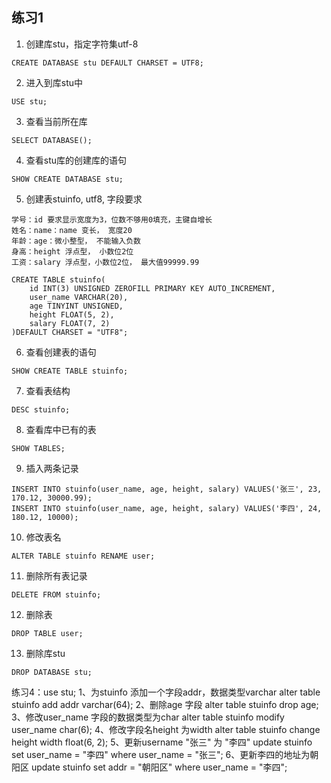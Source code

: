 ## 练习1

1. 创建库stu，指定字符集utf-8
```
CREATE DATABASE stu DEFAULT CHARSET = UTF8;
```

2. 进入到库stu中
```
USE stu;
```

3. 查看当前所在库
```
SELECT DATABASE();
```

4. 查看stu库的创建库的语句
```
SHOW CREATE DATABASE stu;
```

5. 创建表stuinfo, utf8, 字段要求
```
学号：id 要求显示宽度为3，位数不够用0填充，主键自增长
姓名：name：name 变长， 宽度20
年龄：age：微小整型， 不能输入负数
身高：height 浮点型， 小数位2位
工资：salary 浮点型，小数位2位， 最大值99999.99

CREATE TABLE stuinfo(
    id INT(3) UNSIGNED ZEROFILL PRIMARY KEY AUTO_INCREMENT,
    user_name VARCHAR(20),
    age TINYINT UNSIGNED,
    height FLOAT(5, 2),
    salary FLOAT(7, 2)
)DEFAULT CHARSET = "UTF8";
```

6. 查看创建表的语句
```
SHOW CREATE TABLE stuinfo;
```

7. 查看表结构
```
DESC stuinfo;
```

8. 查看库中已有的表
```
SHOW TABLES;
```

9. 插入两条记录
```
INSERT INTO stuinfo(user_name, age, height, salary) VALUES('张三', 23, 170.12, 30000.99);
INSERT INTO stuinfo(user_name, age, height, salary) VALUES('李四', 24, 180.12, 10000);
```

10. 修改表名
```
ALTER TABLE stuinfo RENAME user;
```

11. 删除所有表记录
```
DELETE FROM stuinfo;
```

12. 删除表
```
DROP TABLE user;
```

13. 删除库stu
```
DROP DATABASE stu;
```


练习4：use stu;
    1、为stuinfo 添加一个字段addr，数据类型varchar
        alter table stuinfo add addr varchar(64);
    2、删除age 字段
        alter table stuinfo drop age;
    3、修改user_name 字段的数据类型为char
        alter table stuinfo modify user_name char(6);
    4、修改字段名height 为width
        alter table stuinfo change height width float(6, 2);
    5、更新username "张三" 为 "李四"
        update stuinfo set user_name = "李四" where user_name = "张三";
    6、更新李四的地址为朝阳区
        update stuinfo set addr = "朝阳区" where user_name = "李四";
